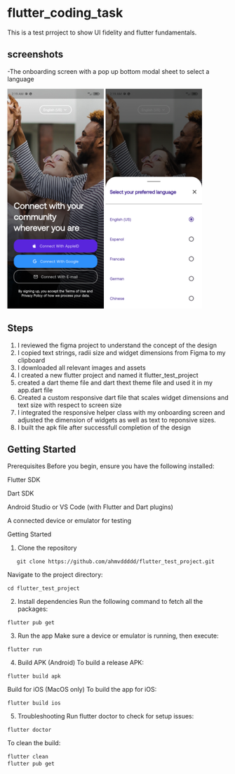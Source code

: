# flutter_coding_task

This is a test prroject to show UI fidelity and flutter fundamentals.

## screenshots
-The onboarding screen with a pop up bottom modal sheet to select a language

<p>
<img src="assets/utility_images/Sc_1.png" alt="onboarding screen" width="220" height="500"/>
 <img src="assets/utility_images/Sc_2.png" alt="onboarding screen" width="220" height="500"/>  
</p>

## Steps
1. I reviewed the figma project to understand the concept of the design
2. I copied text strings, radii size and widget dimensions from Figma to my clipboard
3. I downloaded all relevant images and assets
4. I created a new flutter project and named it flutter_test_project
5. created a dart theme file and dart thext theme file and used it in my app.dart file
6. Created a custom responsive dart file that scales widget dimensions and text size with respect to screen size
7. I integrated the responsive helper class with my onboarding screen and adjusted the dimension of widgets as well as text to reponsive sizes.
8. I built the apk file after successfull completion of the design

   
## Getting Started

Prerequisites
Before you begin, ensure you have the following installed:

Flutter SDK

Dart SDK

Android Studio or VS Code (with Flutter and Dart plugins)

A connected device or emulator for testing

Getting Started
1. Clone the repository
```
   git clone https://github.com/ahmvddddd/flutter_test_project.git
```
Navigate to the project directory:
```
cd flutter_test_project
```

2. Install dependencies
Run the following command to fetch all the packages:
```
flutter pub get
```

3. Run the app
Make sure a device or emulator is running, then execute:
```
flutter run
```

4. Build APK (Android)
To build a release APK:
```
flutter build apk
```
Build for iOS (MacOS only)
To build the app for iOS:
```
flutter build ios
```

5. Troubleshooting
Run flutter doctor to check for setup issues:
```
flutter doctor

```
To clean the build:
```
flutter clean
flutter pub get
```
